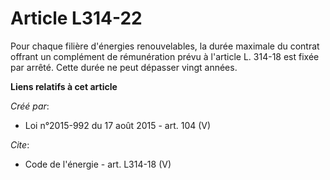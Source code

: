 # Article L314-22

Pour chaque filière d'énergies renouvelables, la durée maximale du contrat offrant un complément de rémunération prévu à
l'article L. 314-18 est fixée par arrêté. Cette durée ne peut dépasser vingt années.

**Liens relatifs à cet article**

_Créé par_:

  - Loi n°2015-992 du 17 août 2015 - art. 104 (V)

_Cite_:

  - Code de l'énergie - art. L314-18 (V)
